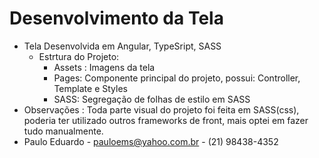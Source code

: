 # Desenvolvimento da Tela
- Tela Desenvolvida em Angular, TypeSript, SASS
    - Estrtura do Projeto: 
        - Assets : Imagens da tela
        - Pages: Componente principal do projeto, possui: Controller, Template e Styles
        - SASS: Segregação de folhas de estilo em SASS
- Observações : Toda parte visual do projeto foi feita em SASS(css), poderia ter utilizado outros frameworks de front, mais optei em fazer tudo manualmente.
- Paulo Eduardo - pauloems@yahoo.com.br - (21) 98438-4352